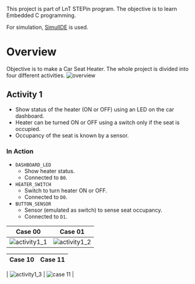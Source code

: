 This project is part of LnT STEPin program. The objective is to learn Embedded C programming.

For simulation, [SimulIDE](https://github.com/riuandg5/lnt-emb-c-activities/blob/master/images/overview.png?raw=true) is used.

# Overview
Objective is to make a Car Seat Heater. The whole project is divided into four different activities.
![overview](https://user-images.githubusercontent.com/86160630/126757412-35739259-3b69-46ac-a710-41c532277fce.png)

## Activity 1
* Show status of the heater (ON or OFF) using an LED on the car dashboard.
* Heater can be turned ON or OFF using a switch only if the seat is occupied.
* Occupancy of the seat is known by a sensor.

### In Action
* `DASHBOARD_LED`
    * Show heater status.
    * Connected to `B0`.
* `HEATER_SWITCH`
    * Switch to turn heater ON or OFF.
    * Connected to `D0`.
* `BUTTON_SENSOR`
    * Sensor (emulated as switch) to sense seat occupancy.
    * Connected to `D1`.

| Case 00                            | Case 01                            |
|------------------------------------|------------------------------------|
| ![activity1_1](https://user-images.githubusercontent.com/86160630/126757023-7dface46-afce-44c6-9624-395222b5beca.png) | ![activity1_2](https://user-images.githubusercontent.com/86160630/126757655-7cd6781f-0b19-4737-831a-87a1064c9bee.png) |

| Case 10                            | Case 11                            |
|------------------------------------|------------------------------------|
| 
![activity1_3](https://user-images.githubusercontent.com/86160630/126757820-7918a187-6b4d-4bb3-8045-90adf9520a95.png) | ![case 11](images/activity1_4.png) |
